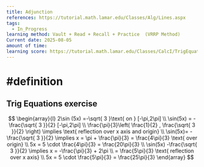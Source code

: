 ```yaml
---
title: Adjunction
references: https://tutorial.math.lamar.edu/Classes/Alg/Lines.aspx
tags:
  - In_Progress
learning method: Vault + Read + Recall + Practice  (VRRP Method)
Current date: 2025-08-05
amount of time: 
learning score: https://tutorial.math.lamar.edu/Classes/CalcI/TrigEquations.aspx
---
```

# #definition 


##  Trig Equations  exercise



$$
\begin{array}{l} 
2\sin (5x) =-\sqrt{ 3 }\text{ on } [-\pi,2\pi] \\
\sin(5x)  =  -\frac{\sqrt{ 3 }}{2} [-\pi,2\pi]  \\
\frac{\pi}{3}\left( \frac{1}{2} , \frac{\sqrt{ 3 }}{2} \right)  \implies \text{ reflection over x axis and origin} \\
\sin(5x)= -\frac{\sqrt{ 3 }}{2} \implies    x =   \pi + \frac{\pi}{3}  = \frac{4\pi}{3} \text{  over origin}   \\
5x  =  5 \cdot  \frac{4\pi}{3}   = \frac{20\pi}{3}   \\
 \sin(5x) -\frac{\sqrt{ 3 }}{2}  \implies x = -\frac{\pi}{3} + 2\pi  \\
 =  \frac{5\pi}{3} \text{ reflection over x axis}  \\
5x  =  5 \cdot  \frac{5\pi}{3}   = \frac{25\pi}{3}
  \end{array}
$$

